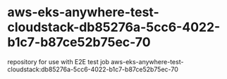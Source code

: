 # aws-eks-anywhere-test-cloudstack-db85276a-5cc6-4022-b1c7-b87ce52b75ec-70
repository for use with E2E test job aws-eks-anywhere-test-cloudstack:db85276a-5cc6-4022-b1c7-b87ce52b75ec-70
